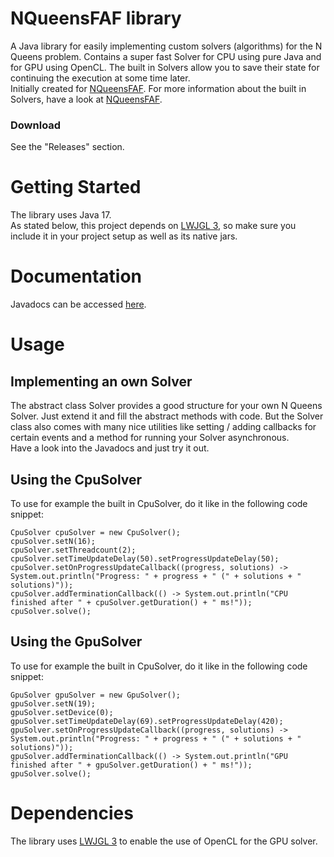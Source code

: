# NQueensFAF library
A Java library for easily implementing custom solvers (algorithms) for the N Queens problem. Contains a super fast Solver for CPU using pure Java and for GPU using OpenCL. The built in Solvers allow you to save their state for continuing the execution at some time later.
<br>Initially created for [NQueensFAF](https://github.com/olepoeschl/NQueensFAF). For more information about the built in Solvers, have a look at [NQueensFAF](https://github.com/olepoeschl/NQueensFAF).

### Download
See the "Releases" section.

# Getting Started
The library uses Java 17.
<br>As stated below, this project depends on [LWJGL 3](http://www.lwjgl.org/), so make sure you include it in your project setup as well as its native jars.

# Documentation
Javadocs can be accessed [here](https://olepoeschl.github.io/NQueensFAF-Library/).

# Usage
## Implementing an own Solver
The abstract class Solver provides a good structure for your own N Queens Solver. Just extend it and fill the abstract methods with code.
But the Solver class also comes with many nice utilities like setting / adding callbacks for certain events and a method for running your Solver asynchronous.
<br>Have a look into the Javadocs and just try it out.

## Using the CpuSolver
To use for example the built in CpuSolver, do it like in the following code snippet:
```
CpuSolver cpuSolver = new CpuSolver();
cpuSolver.setN(16);
cpuSolver.setThreadcount(2);
cpuSolver.setTimeUpdateDelay(50).setProgressUpdateDelay(50);
cpuSolver.setOnProgressUpdateCallback((progress, solutions) -> System.out.println("Progress: " + progress + " (" + solutions + " solutions)"));
cpuSolver.addTerminationCallback(() -> System.out.println("CPU finished after " + cpuSolver.getDuration() + " ms!"));
cpuSolver.solve();
```
## Using the GpuSolver
To use for example the built in CpuSolver, do it like in the following code snippet:
```
GpuSolver gpuSolver = new GpuSolver();
gpuSolver.setN(19);
gpuSolver.setDevice(0);
gpuSolver.setTimeUpdateDelay(69).setProgressUpdateDelay(420);
gpuSolver.setOnProgressUpdateCallback((progress, solutions) -> System.out.println("Progress: " + progress + " (" + solutions + " solutions)"));
gpuSolver.addTerminationCallback(() -> System.out.println("GPU finished after " + gpuSolver.getDuration() + " ms!"));
gpuSolver.solve();
```


# Dependencies
  The library uses [LWJGL 3](http://www.lwjgl.org/) to enable the use of OpenCL for the GPU solver.
